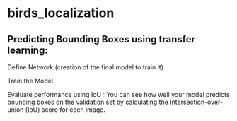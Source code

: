 # birds_localization

## Predicting Bounding Boxes using transfer learning:

Define Network (creation of the final model to train it)

Train the Model

 Evaluate performance using IoU : You can see how well your model predicts bounding boxes on the validation set by calculating the Intersection-over-union (IoU) score for each image.
